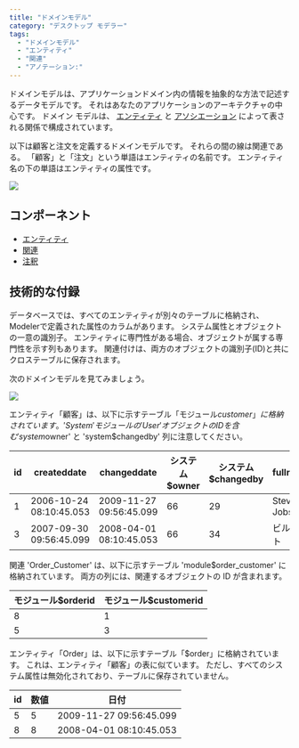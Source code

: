 ```yaml
---
title: "ドメインモデル"
category: "デスクトップ モデラー"
tags:
  - "ドメインモデル"
  - "エンティティ"
  - "関連"
  - "アノテーション:"
---
```



ドメインモデルは、アプリケーションドメイン内の情報を抽象的な方法で記述するデータモデルです。 それはあなたのアプリケーションのアーキテクチャの中心です。 ドメイン モデルは、 [エンティティ](entities) と [アソシエーション](associations) によって表される関係で構成されています。

以下は顧客と注文を定義するドメインモデルです。 それらの間の線は関連である。 「顧客」と「注文」という単語はエンティティの名前です。 エンティティ名の下の単語はエンティティの属性です。

![](attachments/domain-model-editor/917531.png)

## コンポーネント

*   [エンティティ](エンティティ)
*   [関連](関連)
*   [注釈](annotations)

## 技術的な付録

データベースでは、すべてのエンティティが別々のテーブルに格納され、Modelerで定義された属性のカラムがあります。 システム属性とオブジェクトの一意の識別子。 エンティティに専門性がある場合、オブジェクトが属する専門性を示す列もあります。 関連付けは、両方のオブジェクトの識別子(ID)と共にクロステーブルに保存されます。

次のドメインモデルを見てみましょう。

![](attachments/domain-model-editor/917890.png)

エンティティ「顧客」は、以下に示すテーブル「モジュール$customer」に格納されています。 'System' モジュールの 'User' オブジェクトの ID を含む 'system$owner' と 'system$changedby' 列に注意してください。

| id | createddate             | changeddate             | システム$owner | システム$changedby | fullname   |
| -- | ----------------------- | ----------------------- | ---------- | -------------- | ---------- |
| 1  | 2006-10-24 08:10:45.053 | 2009-11-27 09:56:45.099 | 66         | 29             | Steve Jobs |
| 3  | 2007-09-30 09:56:45.099 | 2008-04-01 08:10:45.053 | 66         | 34             | ビルゲート      |

関連 'Order_Customer' は、以下に示すテーブル 'module$order_customer' に格納されています。 両方の列には、関連するオブジェクトの ID が含まれます。

| モジュール$orderid | モジュール$customerid |
| ------------- | ---------------- |
| 8             | 1                |
| 5             | 3                |

エンティティ「Order」は、以下に示すテーブル「$order」に格納されています。 これは、エンティティ「顧客」の表に似ています。 ただし、すべてのシステム属性は無効化されており、テーブルに保存されていません。

| id | 数値 | 日付                      |
| -- | -- | ----------------------- |
| 5  | 5  | 2009-11-27 09:56:45.099 |
| 8  | 8  | 2008-04-01 08:10:45.053 |
